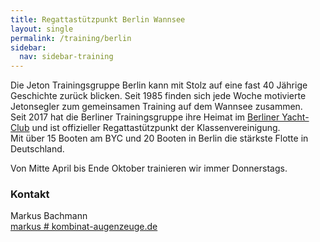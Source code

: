 ```yaml
---
title: Regattastützpunkt Berlin Wannsee
layout: single
permalink: /training/berlin
sidebar:
  nav: sidebar-training
---
```

Die Jeton Trainingsgruppe Berlin kann mit Stolz auf eine fast 40 Jährige Geschichte zurück blicken. Seit 1985 finden sich jede Woche motivierte Jetonsegler zum gemeinsamen Training auf dem Wannsee zusammen.  
Seit 2017 hat die Berliner Trainingsgruppe ihre Heimat im [Berliner Yacht-Club][BYC] und ist offizieller Regattastützpunkt der Klassenvereinigung.  
Mit über 15 Booten am BYC und 20 Booten in Berlin die stärkste Flotte in Deutschland.  

Von Mitte April bis Ende Oktober trainieren wir immer Donnerstags.

### Kontakt
Markus Bachmann  
<i class="fas fa-fw fa-envelope-square" aria-hidden="true"></i><a href="javascript:location.href='mailto:' + ['markus','kombinat-augenzeuge.de'].join('@')" aria-label="email">markus # kombinat-augenzeuge.de</a>   



[BYC]: https://www.byc.berlin/freizeitsport  "Der Club mit perfekter Lage mit Zugang zur Havel und Wannsee, sowie dem schönsten Blick auf den Sonnenuntergang."
